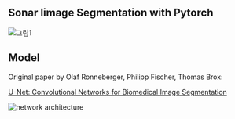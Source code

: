 ## Sonar Iimage Segmentation with Pytorch 

![그림1](https://user-images.githubusercontent.com/52238766/212093279-3233945f-866b-49d3-abb6-8ec396caae8d.png)

## Model
Original paper by Olaf Ronneberger, Philipp Fischer, Thomas Brox:

[U-Net: Convolutional Networks for Biomedical Image Segmentation](https://arxiv.org/abs/1505.04597)

![network architecture](https://i.imgur.com/jeDVpqF.png)
